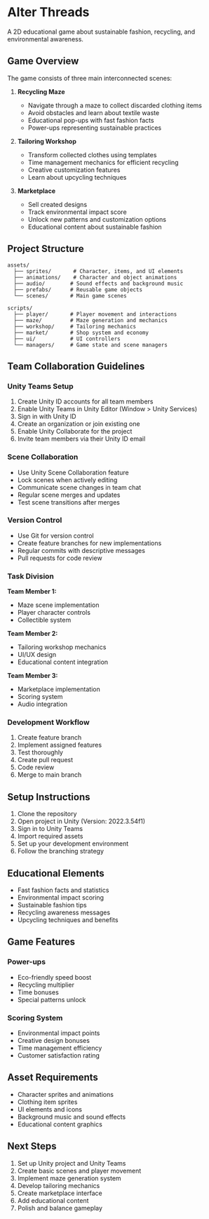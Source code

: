 # Alter Threads

A 2D educational game about sustainable fashion, recycling, and environmental awareness.

## Game Overview

The game consists of three main interconnected scenes:

1. **Recycling Maze**
   - Navigate through a maze to collect discarded clothing items
   - Avoid obstacles and learn about textile waste
   - Educational pop-ups with fast fashion facts
   - Power-ups representing sustainable practices

2. **Tailoring Workshop**
   - Transform collected clothes using templates
   - Time management mechanics for efficient recycling
   - Creative customization features
   - Learn about upcycling techniques

3. **Marketplace**
   - Sell created designs
   - Track environmental impact score
   - Unlock new patterns and customization options
   - Educational content about sustainable fashion

## Project Structure

```
assets/
  ├── sprites/       # Character, items, and UI elements
  ├── animations/    # Character and object animations
  ├── audio/        # Sound effects and background music
  ├── prefabs/      # Reusable game objects
  └── scenes/       # Main game scenes

scripts/
  ├── player/       # Player movement and interactions
  ├── maze/         # Maze generation and mechanics
  ├── workshop/     # Tailoring mechanics
  ├── market/       # Shop system and economy
  ├── ui/           # UI controllers
  └── managers/     # Game state and scene managers
```

## Team Collaboration Guidelines

### Unity Teams Setup
1. Create Unity ID accounts for all team members
2. Enable Unity Teams in Unity Editor (Window > Unity Services)
3. Sign in with Unity ID
4. Create an organization or join existing one
5. Enable Unity Collaborate for the project
6. Invite team members via their Unity ID email

### Scene Collaboration
- Use Unity Scene Collaboration feature
- Lock scenes when actively editing
- Communicate scene changes in team chat
- Regular scene merges and updates
- Test scene transitions after merges

### Version Control
- Use Git for version control
- Create feature branches for new implementations
- Regular commits with descriptive messages
- Pull requests for code review

### Task Division

**Team Member 1:**
- Maze scene implementation
- Player character controls
- Collectible system

**Team Member 2:**
- Tailoring workshop mechanics
- UI/UX design
- Educational content integration

**Team Member 3:**
- Marketplace implementation
- Scoring system
- Audio integration

### Development Workflow
1. Create feature branch
2. Implement assigned features
3. Test thoroughly
4. Create pull request
5. Code review
6. Merge to main branch

## Setup Instructions

1. Clone the repository
2. Open project in Unity (Version: 2022.3.54f1)
3. Sign in to Unity Teams
4. Import required assets
5. Set up your development environment
6. Follow the branching strategy

## Educational Elements

- Fast fashion facts and statistics
- Environmental impact scoring
- Sustainable fashion tips
- Recycling awareness messages
- Upcycling techniques and benefits

## Game Features

### Power-ups
- Eco-friendly speed boost
- Recycling multiplier
- Time bonuses
- Special patterns unlock

### Scoring System
- Environmental impact points
- Creative design bonuses
- Time management efficiency
- Customer satisfaction rating

## Asset Requirements

- Character sprites and animations
- Clothing item sprites
- UI elements and icons
- Background music and sound effects
- Educational content graphics

## Next Steps

1. Set up Unity project and Unity Teams
2. Create basic scenes and player movement
3. Implement maze generation system
4. Develop tailoring mechanics
5. Create marketplace interface
6. Add educational content
7. Polish and balance gameplay
